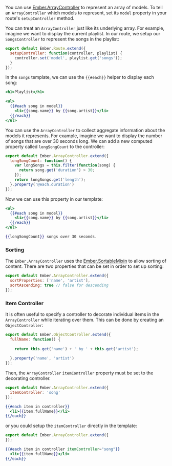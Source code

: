 You can use [Ember.ArrayController](http://emberjs.com/api/classes/Ember.ArrayController.html) to represent an array of models. To tell an
`ArrayController` which models to represent, set its `model` property
in your route's `setupController` method.

You can treat an `ArrayController` just like its underlying array. For
example, imagine we want to display the current playlist. In our route,
we setup our `SongsController` to represent the songs in the playlist:

```app/routes/songs.js
export default Ember.Route.extend({
  setupController: function(controller, playlist) {
    controller.set('model', playlist.get('songs'));
  }
});
```

In the `songs` template, we can use the `{{#each}}` helper to display
each song:

```app/templates/songs.hbs
<h1>Playlist</h1>

<ul>
  {{#each song in model}}
    <li>{{song.name}} by {{song.artist}}</li>
  {{/each}}
</ul>
```

You can use the `ArrayController` to collect aggregate information about
the models it represents. For example, imagine we want to display the
number of songs that are over 30 seconds long. We can add a new computed
property called `longSongCount` to the controller:

```app/controllers/songs.js
export default Ember.ArrayController.extend({
  longSongCount: function() {
    var longSongs = this.filter(function(song) {
      return song.get('duration') > 30;
    });
    return longSongs.get('length');
  }.property('@each.duration')
});
```

Now we can use this property in our template:

```app/templates/songs.hbs
<ul>
  {{#each song in model}}
    <li>{{song.name}} by {{song.artist}}</li>
  {{/each}}
</ul>

{{longSongCount}} songs over 30 seconds.
```

### Sorting

The `Ember.ArrayController` uses the [Ember.SortableMixin](http://emberjs.com/api/classes/Ember.SortableMixin.html) to allow sorting
of content. There are two properties that can be set in order to set up sorting:

```app/controllers/songs.js
export default Ember.ArrayController.extend({
  sortProperties: ['name', 'artist'],
  sortAscending: true // false for descending
});
```

### Item Controller

It is often useful to specify a controller to decorate individual items in
the `ArrayController` while iterating over them. This can be done by
creating an `ObjectController`:
 
```app/controllers/song.js
export default Ember.ObjectController.extend({
  fullName: function() {
 
    return this.get('name') + ' by ' + this.get('artist');
 
  }.property('name', 'artist')
});
```
 
Then, the `ArrayController` `itemController` property must be set to
the decorating controller.
 
```app/controllers/songs.js
export default Ember.ArrayController.extend({
  itemController: 'song'
});
```
 
```app/templates/songs.hbs
{{#each item in controller}}
  <li>{{item.fullName}}</li>
{{/each}}
```
 
or you could setup the `itemController` directly in the template:
 
```app/controllers/songs.js
export default Ember.ArrayController.extend({
});
```
 
```app/templates/songs.hbs
{{#each item in controller itemController="song"}}
  <li>{{item.fullName}}</li>
{{/each}}
```

